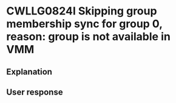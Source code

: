 # CWLLG0824I Skipping group membership sync for group 0, reason: group is not available in VMM

## Explanation

## User response